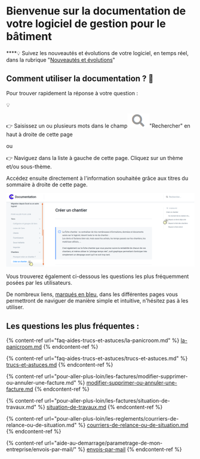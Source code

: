 # Bienvenue sur la documentation de votre logiciel de gestion pour le bâtiment

****:bulb: Suivez les nouveautés et évolutions de votre logiciel, en temps réel, dans la rubrique "[Nouveautés et évolutions](nouveautes-et-evolutions/annee-2021.md)"

## Comment utiliser la documentation ? :dart: 

Pour trouver rapidement la réponse à votre question : 

:bulb:



:point_right: Saisissez un ou plusieurs mots dans le champ![](.gitbook/assets/screenshot-198-.png)"Rechercher" en haut à droite de cette page

ou

:point_right: Naviguez dans la liste à gauche de cette page. Cliquez sur un thème et/ou sous-thème.

Accédez ensuite directement à l'information souhaitée grâce aux titres du sommaire à droite de cette page.

![](.gitbook/assets/screenshot-225b-.png)

Vous trouverez également ci-dessous les questions les plus fréquemment posées par les utilisateurs.

De nombreux liens, [marqués en bleu](./), dans les différentes pages vous permettront de naviguer de manière simple et intuitive, n'hésitez pas à les utiliser.

## Les questions les plus fréquentes :

{% content-ref url="faq-aides-trucs-et-astuces/la-panicroom.md" %}
[la-panicroom.md](faq-aides-trucs-et-astuces/la-panicroom.md)
{% endcontent-ref %}

{% content-ref url="faq-aides-trucs-et-astuces/trucs-et-astuces.md" %}
[trucs-et-astuces.md](faq-aides-trucs-et-astuces/trucs-et-astuces.md)
{% endcontent-ref %}

{% content-ref url="pour-aller-plus-loin/les-factures/modifier-supprimer-ou-annuler-une-facture.md" %}
[modifier-supprimer-ou-annuler-une-facture.md](pour-aller-plus-loin/les-factures/modifier-supprimer-ou-annuler-une-facture.md)
{% endcontent-ref %}

{% content-ref url="pour-aller-plus-loin/les-factures/situation-de-travaux.md" %}
[situation-de-travaux.md](pour-aller-plus-loin/les-factures/situation-de-travaux.md)
{% endcontent-ref %}

{% content-ref url="pour-aller-plus-loin/les-reglements/courriers-de-relance-ou-de-situation.md" %}
[courriers-de-relance-ou-de-situation.md](pour-aller-plus-loin/les-reglements/courriers-de-relance-ou-de-situation.md)
{% endcontent-ref %}

{% content-ref url="aide-au-demarrage/parametrage-de-mon-entreprise/envois-par-mail/" %}
[envois-par-mail](aide-au-demarrage/parametrage-de-mon-entreprise/envois-par-mail/)
{% endcontent-ref %}
